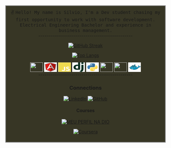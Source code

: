 #
<div align=center style="border: 2px solid gray; padding: 10px; background-color: #373625"> ✌️ <span style="font-family: monospace">Hello! My name is Silvio, I'm a Dev student chasing my first opportunity to work with software development. Electrical Engineering Bachelor and experience in business management.</span>

<div>----------------------------------------------</div>

[![GitHub Streak](https://streak-stats.demolab.com?user=silvioafdev&theme=ambient-gradient&hide_border=true&date_format=j%20M%5B%20Y%5D&mode=weekly)](https://git.io/streak-stats)

[![Top Langs](https://github-readme-stats.vercel.app/api/top-langs/?username=silvioafdev&layout=compact&theme=dark)](https://github.com/silvioafdev/github-readme-stats)

  <img align="center" height="30" width="40" src="https://cdn.jsdelivr.net/gh/devicons/devicon/icons/git/git-original.svg" />
  <img align="center" height="30" width="40" src="https://raw.githubusercontent.com/devicons/devicon/v2.15.1/icons/angularjs/angularjs-original.svg">
  <img align="center" alt="Rafa-Js" height="30" width="40" src="https://raw.githubusercontent.com/devicons/devicon/master/icons/javascript/javascript-plain.svg">
  <img align="center" height="30" width="40" src="https://raw.githubusercontent.com/devicons/devicon/v2.15.1/icons/django/django-plain.svg" />
  <img align="center" alt="Rafa-Python" height="30" width="40" src="https://raw.githubusercontent.com/devicons/devicon/master/icons/python/python-original.svg">
  <img align="center" height="30" width="40" src="https://cdn.jsdelivr.net/gh/devicons/devicon/icons/mysql/mysql-original-wordmark.svg" />
  <img align="center" height="30" width="40" src="https://cdn.jsdelivr.net/gh/devicons/devicon/icons/postgresql/postgresql-original.svg" />
  <img align="center" height="30" width="40" src="https://raw.githubusercontent.com/devicons/devicon/v2.15.1/icons/docker/docker-original.svg" />

<div>----------------------------------------------</div>

### Connections

[![LinkedIn](https://img.shields.io/badge/LinkedIn-000?style=for-the-badge&logo=linkedin&logoColor=0E76A8)](https://www.linkedin.com/in/silvio-franco-496145275/)
[![GitHub](https://img.shields.io/badge/github-%23121011.svg?style=for-the-badge&logo=github&logoColor=white)](https://github.com/silvioafdev?tab=repositories)

#### Courses

[![MEU PERFIL NA DIO](https://camo.githubusercontent.com/5ab7a221b534e8c6760bed4666dc9ac930f63b9e2eeda14923af266b49543d27/68747470733a2f2f696d672e736869656c64732e696f2f62616467652f2d4d657525323050657266696c2532306e6125323044494f2d3330413344433f7374796c653d666f722d7468652d6261646765?style=for-the-badge)](https://web.dio.me/users/silvioafranco?tab=skills)

[![Coursera](https://img.shields.io/badge/Coursera-%230056D2.svg?style=for-the-badge&logo=Coursera&logoColor=white)](https://www.coursera.org/account/accomplishments/verify/T4CW8G4CWPSF)




<!--
**silvioafdev/silvioafdev** is a ✨ _special_ ✨ repository because its `README.md` (this file) appears on your GitHub profile.

Here are some ideas to get you started:

- 🔭 I’m currently working on ...
- 🌱 I’m currently learning ...
- 👯 I’m looking to collaborate on ...
- 🤔 I’m looking for help with ...
- 💬 Ask me about ...
- 📫 How to reach me: ...
- 😄 Pronouns: ...
- ⚡ Fun fact: ...
-->
